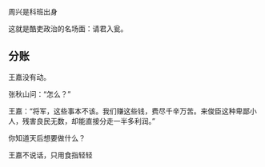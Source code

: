 周兴是科班出身

这就是酷吏政治的名场面：请君入瓮。

## 分账

王嘉没有动。

张秋山问：“怎么？”

王嘉：“将军，这些事本不该。我们赚这些钱，费尽千辛万苦。来俊臣这种卑鄙小人，残害良民无数，却能直接分走一半多利润。”

你知道天后想要做什么？

王嘉不说话，只用食指轻轻